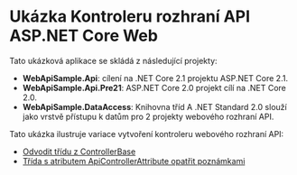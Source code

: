 # <a name="aspnet-core-web-api-controller-sample"></a>Ukázka Kontroleru rozhraní API ASP.NET Core Web

Tato ukázková aplikace se skládá z následující projekty:

- **WebApiSample.Api**: cílení na .NET Core 2.1 projektu ASP.NET Core 2.1.
- **WebApiSample.Api.Pre21**: ASP.NET Core 2.0 projekt cílí na .NET Core 2.0.
- **WebApiSample.DataAccess**: Knihovna tříd A .NET Standard 2.0 slouží jako vrstvě přístupu k datům pro 2 projekty webového rozhraní API.

Tato ukázka ilustruje variace vytvoření kontroleru webového rozhraní API:

- [Odvodit třídu z ControllerBase](https://docs.microsoft.com/aspnet/core/web-api#derive-class-from-controllerbase)
- [Třída s atributem ApiControllerAttribute opatřit poznámkami](https://docs.microsoft.com/aspnet/core/web-api#annotate-class-with-apicontrollerattribute)
